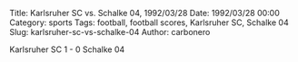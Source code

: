 Title: Karlsruher SC vs. Schalke 04, 1992/03/28
Date: 1992/03/28 00:00
Category: sports
Tags: football, football scores, Karlsruher SC, Schalke 04
Slug: karlsruher-sc-vs-schalke-04
Author: carbonero


Karlsruher SC 1 - 0 Schalke 04
